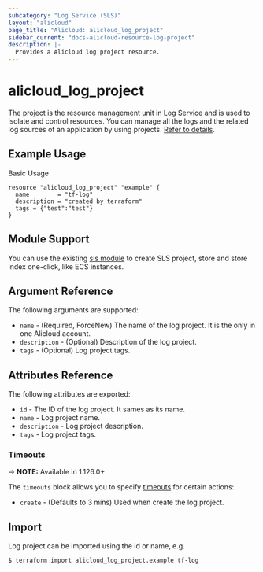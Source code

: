 ```yaml
---
subcategory: "Log Service (SLS)"
layout: "alicloud"
page_title: "Alicloud: alicloud_log_project"
sidebar_current: "docs-alicloud-resource-log-project"
description: |-
  Provides a Alicloud log project resource.
---
```


# alicloud\_log\_project

The project is the resource management unit in Log Service and is used to isolate and control resources.
You can manage all the logs and the related log sources of an application by using projects. [Refer to details](https://www.alibabacloud.com/help/doc-detail/48873.htm).

## Example Usage

Basic Usage

```
resource "alicloud_log_project" "example" {
  name        = "tf-log"
  description = "created by terraform"
  tags = {"test":"test"}
}
```

## Module Support

You can use the existing [sls module](https://registry.terraform.io/modules/terraform-alicloud-modules/sls/alicloud) 
to create SLS project, store and store index one-click, like ECS instances.

## Argument Reference

The following arguments are supported:

* `name` - (Required, ForceNew) The name of the log project. It is the only in one Alicloud account.
* `description` - (Optional) Description of the log project.
* `tags` - (Optional) Log project tags.

## Attributes Reference

The following attributes are exported:

* `id` - The ID of the log project. It sames as its name.
* `name` - Log project name.
* `description` - Log project description.
* `tags` - Log project tags.

### Timeouts

-> **NOTE:** Available in 1.126.0+

The `timeouts` block allows you to specify [timeouts](https://www.terraform.io/docs/configuration-0-11/resources.html#timeouts) for certain actions:

* `create` - (Defaults to 3 mins) Used when create the log project.

## Import

Log project can be imported using the id or name, e.g.

```
$ terraform import alicloud_log_project.example tf-log
```
